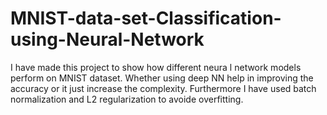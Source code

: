 # MNIST-data-set-Classification-using-Neural-Network
I have made this project to show how different neura
l network models perform on MNIST dataset. Whether using deep NN help in improving the accuracy or it just increase the complexity. Furthermore I have used batch normalization and L2  regularization to avoide overfitting.
